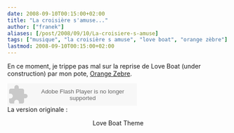 ```yaml
---
date: 2008-09-10T00:15:00+02:00
title: "La croisière s'amuse..."
author: ["franek"]
aliases: [/post/2008/09/10/La-croisiere-s-amuse]
tags: ["musique", "la croisière s amuse", "love boat", "orange zèbre"]
lastmod: 2008-09-10T00:15:00+02:00
---
```

En ce moment, je trippe pas mal sur la reprise de Love Boat (under construction) par mon pote, [Orange Zebre](http://www.myspace.com/orangezebre).

<div id="mini"><embed allowscriptaccess="always" bgcolor="#ffffff" flashvars="e=http%3A//www.myspace.com/franem&rollover1=Ajoute la chanson à ton profil...&rollover2=Supprime la chanson de ton profil...&rollover3=Afficher l'historique des chansons de l'utilisateur...&rollover4=Afficher le profil de l'artiste...&culture=fr-FR&skin=defaultskin.swf" height="51" id="mini" name="mini" quality="high" src="http://lads.myspace.com/mini/mini.swf?b=MTIzOTg0NzQ5&o=NjI0NzU0Mjc=&d=MTIyMDk5NzI1OQ==&i=OTIxMDc0OTg=&a=VHJ1ZQ==&u=OTIxMDc0OTg=" style="" type="application/x-shockwave-flash" width="295" wmode="transparent"></embed></div>La version originale :

<div class="external-media" style="margin: 1em auto; text-align: center;"><object data="http://www.youtube.com/v/ZmUlKPthrag&hl=fr&fs=1" height="350" type="application/x-shockwave-flash" width="425"> <param name="movie" value="http://www.youtube.com/v/ZmUlKPthrag&hl=fr&fs=1"></param> <param name="wmode" value="transparent"></param></object>  
Love Boat Theme </div>
